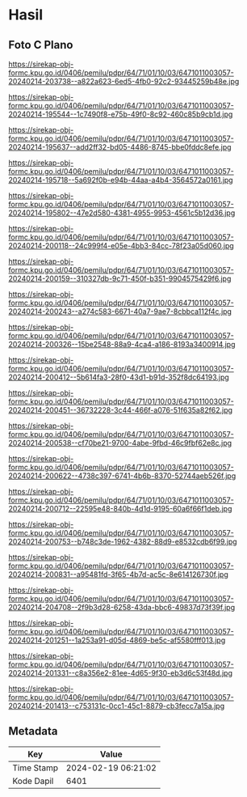 # Hasil

## Foto C Plano

https://sirekap-obj-formc.kpu.go.id/0406/pemilu/pdpr/64/71/01/10/03/6471011003057-20240214-203738--a822a623-6ed5-4fb0-92c2-93445259b48e.jpg

https://sirekap-obj-formc.kpu.go.id/0406/pemilu/pdpr/64/71/01/10/03/6471011003057-20240214-195544--1c7490f8-e75b-49f0-8c92-460c85b9cb1d.jpg

https://sirekap-obj-formc.kpu.go.id/0406/pemilu/pdpr/64/71/01/10/03/6471011003057-20240214-195637--add2ff32-bd05-4486-8745-bbe0fddc8efe.jpg

https://sirekap-obj-formc.kpu.go.id/0406/pemilu/pdpr/64/71/01/10/03/6471011003057-20240214-195718--5a692f0b-e94b-44aa-a4b4-3564572a0161.jpg

https://sirekap-obj-formc.kpu.go.id/0406/pemilu/pdpr/64/71/01/10/03/6471011003057-20240214-195802--47e2d580-4381-4955-9953-4561c5b12d36.jpg

https://sirekap-obj-formc.kpu.go.id/0406/pemilu/pdpr/64/71/01/10/03/6471011003057-20240214-200118--24c999f4-e05e-4bb3-84cc-78f23a05d060.jpg

https://sirekap-obj-formc.kpu.go.id/0406/pemilu/pdpr/64/71/01/10/03/6471011003057-20240214-200159--310327db-9c71-450f-b351-9904575429f6.jpg

https://sirekap-obj-formc.kpu.go.id/0406/pemilu/pdpr/64/71/01/10/03/6471011003057-20240214-200243--a274c583-6671-40a7-9ae7-8cbbca112f4c.jpg

https://sirekap-obj-formc.kpu.go.id/0406/pemilu/pdpr/64/71/01/10/03/6471011003057-20240214-200326--15be2548-88a9-4ca4-a186-8193a3400914.jpg

https://sirekap-obj-formc.kpu.go.id/0406/pemilu/pdpr/64/71/01/10/03/6471011003057-20240214-200412--5b614fa3-28f0-43d1-b91d-352f8dc64193.jpg

https://sirekap-obj-formc.kpu.go.id/0406/pemilu/pdpr/64/71/01/10/03/6471011003057-20240214-200451--36732228-3c44-466f-a076-51f635a82f62.jpg

https://sirekap-obj-formc.kpu.go.id/0406/pemilu/pdpr/64/71/01/10/03/6471011003057-20240214-200538--cf70be21-9700-4abe-9fbd-46c9fbf62e8c.jpg

https://sirekap-obj-formc.kpu.go.id/0406/pemilu/pdpr/64/71/01/10/03/6471011003057-20240214-200622--4738c397-6741-4b6b-8370-52744aeb526f.jpg

https://sirekap-obj-formc.kpu.go.id/0406/pemilu/pdpr/64/71/01/10/03/6471011003057-20240214-200712--22595e48-840b-4d1d-9195-60a6f66f1deb.jpg

https://sirekap-obj-formc.kpu.go.id/0406/pemilu/pdpr/64/71/01/10/03/6471011003057-20240214-200753--b748c3de-1962-4382-88d9-e8532cdb6f99.jpg

https://sirekap-obj-formc.kpu.go.id/0406/pemilu/pdpr/64/71/01/10/03/6471011003057-20240214-200831--a95481fd-3f65-4b7d-ac5c-8e614126730f.jpg

https://sirekap-obj-formc.kpu.go.id/0406/pemilu/pdpr/64/71/01/10/03/6471011003057-20240214-204708--2f9b3d28-6258-43da-bbc6-49837d73f39f.jpg

https://sirekap-obj-formc.kpu.go.id/0406/pemilu/pdpr/64/71/01/10/03/6471011003057-20240214-201251--1a253a91-d05d-4869-be5c-af5580fff013.jpg

https://sirekap-obj-formc.kpu.go.id/0406/pemilu/pdpr/64/71/01/10/03/6471011003057-20240214-201331--c8a356e2-81ee-4d65-9f30-eb3d6c53f48d.jpg

https://sirekap-obj-formc.kpu.go.id/0406/pemilu/pdpr/64/71/01/10/03/6471011003057-20240214-201413--c753131c-0cc1-45c1-8879-cb3fecc7a15a.jpg


## Metadata

| Key        | Value               |
| ---------- | ------------------- |
| Time Stamp | 2024-02-19 06:21:02 |
| Kode Dapil | 6401                |



